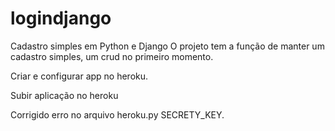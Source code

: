 # logindjango
Cadastro simples em Python e Django
O projeto tem a função de manter um cadastro simples, um crud no primeiro momento.

Criar e configurar app no heroku.

Subir aplicação no heroku

Corrigido erro no arquivo heroku.py SECRETY_KEY.